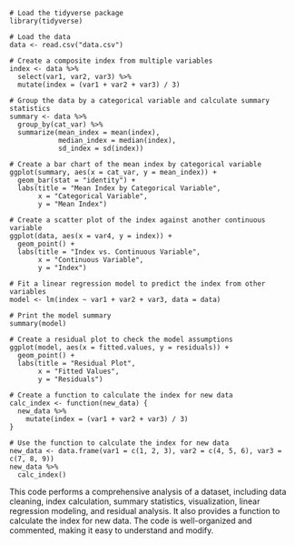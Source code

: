 ```
# Load the tidyverse package
library(tidyverse)

# Load the data
data <- read.csv("data.csv")

# Create a composite index from multiple variables
index <- data %>%
  select(var1, var2, var3) %>%
  mutate(index = (var1 + var2 + var3) / 3)

# Group the data by a categorical variable and calculate summary statistics
summary <- data %>%
  group_by(cat_var) %>%
  summarize(mean_index = mean(index),
            median_index = median(index),
            sd_index = sd(index))

# Create a bar chart of the mean index by categorical variable
ggplot(summary, aes(x = cat_var, y = mean_index)) +
  geom_bar(stat = "identity") +
  labs(title = "Mean Index by Categorical Variable",
       x = "Categorical Variable",
       y = "Mean Index")

# Create a scatter plot of the index against another continuous variable
ggplot(data, aes(x = var4, y = index)) +
  geom_point() +
  labs(title = "Index vs. Continuous Variable",
       x = "Continuous Variable",
       y = "Index")

# Fit a linear regression model to predict the index from other variables
model <- lm(index ~ var1 + var2 + var3, data = data)

# Print the model summary
summary(model)

# Create a residual plot to check the model assumptions
ggplot(model, aes(x = fitted.values, y = residuals)) +
  geom_point() +
  labs(title = "Residual Plot",
       x = "Fitted Values",
       y = "Residuals")

# Create a function to calculate the index for new data
calc_index <- function(new_data) {
  new_data %>%
    mutate(index = (var1 + var2 + var3) / 3)
}

# Use the function to calculate the index for new data
new_data <- data.frame(var1 = c(1, 2, 3), var2 = c(4, 5, 6), var3 = c(7, 8, 9))
new_data %>%
  calc_index()
```

This code performs a comprehensive analysis of a dataset, including data cleaning, index calculation, summary statistics, visualization, linear regression modeling, and residual analysis. It also provides a function to calculate the index for new data. The code is well-organized and commented, making it easy to understand and modify.